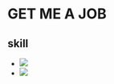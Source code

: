 # GET ME A JOB

## skill

- <img src="https://img.shields.io/badge/fastapi-009688?style=for-the-badge&logo=fastapi&logoColor=white">
- <img src="https://img.shields.io/badge/selenium-43B02A?style=for-the-badge&logo=selenium&logoColor=white">

